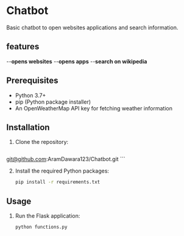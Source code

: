 # Chatbot

Basic chatbot to open websites applications and search information.

## features

--**opens websites**
--**opens apps**
--**search on wikipedia**

## Prerequisites

- Python 3.7+
- pip (Python package installer)
- An OpenWeatherMap API key for fetching weather information

## Installation

1. Clone the repository:

    ```sh
git@github.com:AramDawara123/Chatbot.git
    ```

2. Install the required Python packages:

    ```sh
    pip install -r requirements.txt

## Usage

1. Run the Flask application:

    ```sh
    python functions.py
    ```
